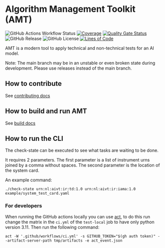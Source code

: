 # Algorithm Management Toolkit (AMT)

![GitHub Actions Workflow Status](https://img.shields.io/github/actions/workflow/status/minbzk/amt/ci.yml?label=tests)
[![Coverage](https://sonarcloud.io/api/project_badges/measure?project=MinBZK_amt&metric=coverage)](https://sonarcloud.io/summary/new_code?id=MinBZK_amt)
[![Quality Gate Status](https://sonarcloud.io/api/project_badges/measure?project=MinBZK_amt&metric=alert_status)](https://sonarcloud.io/summary/new_code?id=MinBZK_amt)
![GitHub Release](https://img.shields.io/github/v/release/minbzk/amt?include_prereleases&sort=semver)
![GitHub License](https://img.shields.io/github/license/minbzk/amt)
[![Lines of Code](https://sonarcloud.io/api/project_badges/measure?project=MinBZK_amt&metric=ncloc)](https://sonarcloud.io/summary/new_code?id=MinBZK_amt)

AMT is a modern tool to apply technical and non-technical tests for an AI model.

Note: The main branch may be in an unstable or even broken state during development. Please use releases instead of the main branch.

## How to contribute

See [contributing docs](CONTRIBUTING.md)

## How to build and run AMT

See [build docs](BUILD.md)

## How to run the CLI

The check-state can be executed to see what tasks are waiting to be done.

It requires 2 parameters. The first parameter is a list of instrument urns joined by a comma without
spaces. The second parameter is the location of the system card.

An example command:
```shell
./check-state urn:nl:aivt:ir:td:1.0 urn:nl:aivt:ir:iama:1.0 example/system_test_card.yaml
```

### For developers

When running the GitHub actions locally you can use [act](https://github.com/nektos/act), to do this run change the
matrix in the `ci.yml` of the `test-local` job to have only python version 3.11. Then run the following command:
```shell
act -W '.github/workflows/ci.yml' -s GITHUB_TOKEN="$(gh auth token)" --artifact-server-path tmp/artifacts -e act_event.json
```
